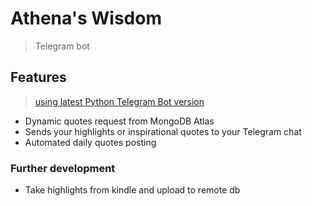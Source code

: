 # Athena's Wisdom
> Telegram bot

## Features
> [using latest Python Telegram Bot version](https://python-telegram-bot.org/)

- Dynamic quotes request from MongoDB Atlas
- Sends your highlights or inspirational quotes to your Telegram chat
- Automated daily quotes posting

### Further development
- Take highlights from kindle and upload to remote db 

